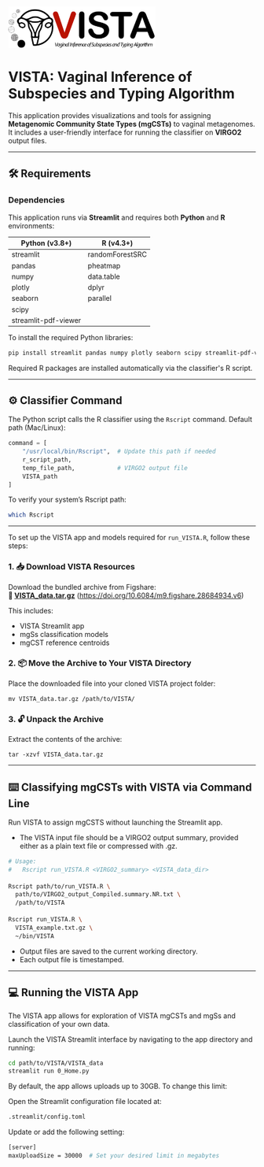 <img src="assets/VISTA_logo.jpg" alt="VISTA Logo" width="300"/>

# VISTA: Vaginal Inference of Subspecies and Typing Algorithm

This application provides visualizations and tools for assigning **Metagenomic Community State Types (mgCSTs)** to vaginal metagenomes. It includes a user-friendly interface for running the classifier on **VIRGO2** output files.

---

## 🛠 Requirements

### Dependencies

This application runs via **Streamlit** and requires both **Python** and **R** environments:

<div align="center">

| Python (v3.8+)         | R (v4.3+)          |
|------------------------|--------------------|
| streamlit              | randomForestSRC    |
| pandas                 | pheatmap           |
| numpy                  | data.table         |
| plotly                 | dplyr              |
| seaborn                | parallel           |
| scipy                  |                    |
| streamlit-pdf-viewer   |                    |

</div>

To install the required Python libraries:

```bash
pip install streamlit pandas numpy plotly seaborn scipy streamlit-pdf-viewer
```

Required R packages are installed automatically via the classifier's R script.

---

## ⚙️ Classifier Command

The Python script calls the R classifier using the `Rscript` command. Default path (Mac/Linux):

```python
command = [
    "/usr/local/bin/Rscript",  # Update this path if needed
    r_script_path,
    temp_file_path,            # VIRGO2 output file
    VISTA_path
]
```

To verify your system’s Rscript path:

```bash
which Rscript
```

---

To set up the VISTA app and models required for `run_VISTA.R`, follow these steps:

### 1. 📥 Download VISTA Resources

Download the bundled archive from Figshare:  
**🔗 [VISTA_data.tar.gz](https://figshare.com/ndownloader/files/57762820)**  (https://doi.org/10.6084/m9.figshare.28684934.v6)

This includes:  
- VISTA Streamlit app  
- mgSs classification models  
- mgCST reference centroids  

### 2. 📦 Move the Archive to Your VISTA Directory

Place the downloaded file into your cloned VISTA project folder:

    mv VISTA_data.tar.gz /path/to/VISTA/

### 3. 🔓 Unpack the Archive

Extract the contents of the archive:

    tar -xzvf VISTA_data.tar.gz

---

## ⌨️ Classifying mgCSTs with VISTA via Command Line

Run VISTA to assign mgCSTS without launching the Streamlit app.
- The VISTA input file should be a VIRGO2 output summary, provided either as a plain text file or compressed with .gz.
```bash
# Usage:
#   Rscript run_VISTA.R <VIRGO2_summary> <VISTA_data_dir>

Rscript path/to/run_VISTA.R \
  path/to/VIRGO2_output_Compiled.summary.NR.txt \
  /path/to/VISTA

Rscript run_VISTA.R \
  VISTA_example.txt.gz \
  ~/bin/VISTA
```

- Output files are saved to the current working directory.
- Each output file is timestamped.

---
## 💻 Running the VISTA App
The VISTA app allows for exploration of VISTA mgCSTs and mgSs and classification of your own data. 

Launch the VISTA Streamlit interface by navigating to the app directory and running:

```bash
cd path/to/VISTA/VISTA_data
streamlit run 0_Home.py
```

By default, the app allows uploads up to 30GB. To change this limit:

Open the Streamlit configuration file located at:
```bash
.streamlit/config.toml
```
Update or add the following setting:
```bash
[server]
maxUploadSize = 30000  # Set your desired limit in megabytes
```

